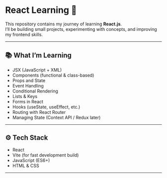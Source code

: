 # React Learning 🚀

This repository contains my journey of learning **React.js**.  
I’ll be building small projects, experimenting with concepts, and improving my frontend skills.

---

## 📚 What I’m Learning
- JSX (JavaScript + XML)
- Components (functional & class-based)
- Props and State
- Event Handling
- Conditional Rendering
- Lists & Keys
- Forms in React
- Hooks (useState, useEffect, etc.)
- Routing with React Router
- Managing State (Context API / Redux later)

---

## ⚙️ Tech Stack
- React
- Vite (for fast development build)
- JavaScript (ES6+)
- HTML & CSS

---
